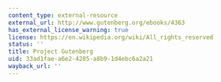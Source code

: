 ```yaml
---
content_type: external-resource
external_url: http://www.gutenberg.org/ebooks/4363
has_external_license_warning: true
license: https://en.wikipedia.org/wiki/All_rights_reserved
status: ''
title: Project Gutenberg
uid: 33ad1fae-a6e2-4285-a8b9-1d4ebc6a2a21
wayback_url: ''
---
```

